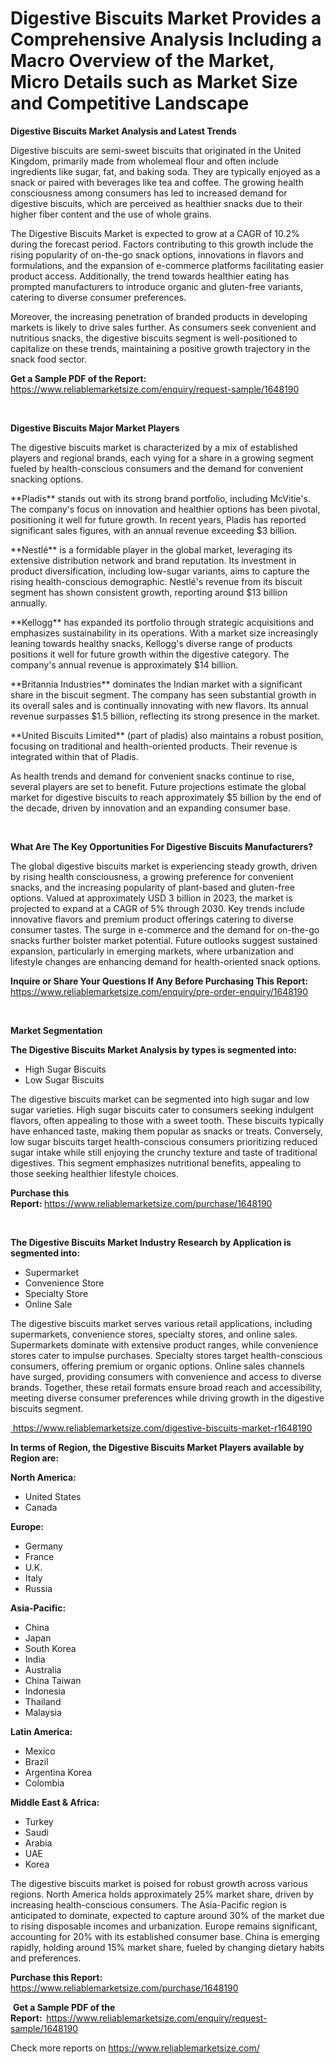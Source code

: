 <p><h1>Digestive Biscuits Market Provides a Comprehensive Analysis Including a Macro Overview of the Market, Micro Details such as Market Size and Competitive Landscape</h1></p><p><strong>Digestive Biscuits Market Analysis and Latest Trends</strong></p>
<p><p>Digestive biscuits are semi-sweet biscuits that originated in the United Kingdom, primarily made from wholemeal flour and often include ingredients like sugar, fat, and baking soda. They are typically enjoyed as a snack or paired with beverages like tea and coffee. The growing health consciousness among consumers has led to increased demand for digestive biscuits, which are perceived as healthier snacks due to their higher fiber content and the use of whole grains.</p><p>The Digestive Biscuits Market is expected to grow at a CAGR of 10.2% during the forecast period. Factors contributing to this growth include the rising popularity of on-the-go snack options, innovations in flavors and formulations, and the expansion of e-commerce platforms facilitating easier product access. Additionally, the trend towards healthier eating has prompted manufacturers to introduce organic and gluten-free variants, catering to diverse consumer preferences. </p><p>Moreover, the increasing penetration of branded products in developing markets is likely to drive sales further. As consumers seek convenient and nutritious snacks, the digestive biscuits segment is well-positioned to capitalize on these trends, maintaining a positive growth trajectory in the snack food sector.</p></p>
<p><strong>Get a Sample PDF of the Report:&nbsp;</strong> <a href="https://www.reliablemarketsize.com/enquiry/request-sample/1648190?utm_campaign=1886&utm_medium=2&utm_source=Github&utm_content=ia&utm_term=15022025&utm_id=digestive-biscuits">https://www.reliablemarketsize.com/enquiry/request-sample/1648190</a></p>
<p>&nbsp;</p>
<p><strong>Digestive Biscuits Major Market Players</strong></p>
<p><p>The digestive biscuits market is characterized by a mix of established players and regional brands, each vying for a share in a growing segment fueled by health-conscious consumers and the demand for convenient snacking options.</p><p>**Pladis** stands out with its strong brand portfolio, including McVitie's. The company's focus on innovation and healthier options has been pivotal, positioning it well for future growth. In recent years, Pladis has reported significant sales figures, with an annual revenue exceeding $3 billion.</p><p>**Nestlé** is a formidable player in the global market, leveraging its extensive distribution network and brand reputation. Its investment in product diversification, including low-sugar variants, aims to capture the rising health-conscious demographic. Nestlé's revenue from its biscuit segment has shown consistent growth, reporting around $13 billion annually.</p><p>**Kellogg** has expanded its portfolio through strategic acquisitions and emphasizes sustainability in its operations. With a market size increasingly leaning towards healthy snacks, Kellogg's diverse range of products positions it well for future growth within the digestive category. The company's annual revenue is approximately $14 billion.</p><p>**Britannia Industries** dominates the Indian market with a significant share in the biscuit segment. The company has seen substantial growth in its overall sales and is continually innovating with new flavors. Its annual revenue surpasses $1.5 billion, reflecting its strong presence in the market.</p><p>**United Biscuits Limited** (part of pladis) also maintains a robust position, focusing on traditional and health-oriented products. Their revenue is integrated within that of Pladis.</p><p>As health trends and demand for convenient snacks continue to rise, several players are set to benefit. Future projections estimate the global market for digestive biscuits to reach approximately $5 billion by the end of the decade, driven by innovation and an expanding consumer base.</p></p>
<p>&nbsp;</p>
<p><strong>What Are The Key Opportunities For Digestive Biscuits Manufacturers?</strong></p>
<p><p>The global digestive biscuits market is experiencing steady growth, driven by rising health consciousness, a growing preference for convenient snacks, and the increasing popularity of plant-based and gluten-free options. Valued at approximately USD 3 billion in 2023, the market is projected to expand at a CAGR of 5% through 2030. Key trends include innovative flavors and premium product offerings catering to diverse consumer tastes. The surge in e-commerce and the demand for on-the-go snacks further bolster market potential. Future outlooks suggest sustained expansion, particularly in emerging markets, where urbanization and lifestyle changes are enhancing demand for health-oriented snack options.</p></p>
<p><strong>Inquire or Share Your Questions If Any Before Purchasing This Report:</strong> <a href="https://www.reliablemarketsize.com/enquiry/pre-order-enquiry/1648190?utm_campaign=1886&utm_medium=2&utm_source=Github&utm_content=ia&utm_term=15022025&utm_id=digestive-biscuits">https://www.reliablemarketsize.com/enquiry/pre-order-enquiry/1648190</a></p>
<p>&nbsp;</p>
<p><strong>Market Segmentation</strong></p>
<p><strong>The Digestive Biscuits Market Analysis by types is segmented into:</strong></p>
<p><ul><li>High Sugar Biscuits</li><li>Low Sugar Biscuits</li></ul></p>
<p><p>The digestive biscuits market can be segmented into high sugar and low sugar varieties. High sugar biscuits cater to consumers seeking indulgent flavors, often appealing to those with a sweet tooth. These biscuits typically have enhanced taste, making them popular as snacks or treats. Conversely, low sugar biscuits target health-conscious consumers prioritizing reduced sugar intake while still enjoying the crunchy texture and taste of traditional digestives. This segment emphasizes nutritional benefits, appealing to those seeking healthier lifestyle choices.</p></p>
<p><strong>Purchase this Report:&nbsp;</strong><a href="https://www.reliablemarketsize.com/purchase/1648190?utm_campaign=1886&utm_medium=2&utm_source=Github&utm_content=ia&utm_term=15022025&utm_id=digestive-biscuits">https://www.reliablemarketsize.com/purchase/1648190</a></p>
<p>&nbsp;</p>
<p><strong>The Digestive Biscuits Market Industry Research by Application is segmented into:</strong></p>
<p><ul><li>Supermarket</li><li>Convenience Store</li><li>Specialty Store</li><li>Online Sale</li></ul></p>
<p><p>The digestive biscuits market serves various retail applications, including supermarkets, convenience stores, specialty stores, and online sales. Supermarkets dominate with extensive product ranges, while convenience stores cater to impulse purchases. Specialty stores target health-conscious consumers, offering premium or organic options. Online sales channels have surged, providing consumers with convenience and access to diverse brands. Together, these retail formats ensure broad reach and accessibility, meeting diverse consumer preferences while driving growth in the digestive biscuits segment.</p></p>
<p><a href="https://www.reliablemarketsize.com/digestive-biscuits-market-r1648190?utm_campaign=1886&utm_medium=2&utm_source=Github&utm_content=ia&utm_term=15022025&utm_id=digestive-biscuits">&nbsp;https://www.reliablemarketsize.com/digestive-biscuits-market-r1648190</a></p>
<p><strong>In terms of Region, the Digestive Biscuits Market Players available by Region are:</strong></p>
<p>
    <p> <strong> North America: </strong>
        <ul>
            <li>United States</li>
            <li>Canada</li>
        </ul>
        </p> 
    <p> <strong> Europe: </strong>
        <ul>
            <li>Germany</li>
            <li>France</li>
            <li>U.K.</li>
            <li>Italy</li>
            <li>Russia</li>
        </ul>
        </p> 
    <p> <strong> Asia-Pacific: </strong>
        <ul>
            <li>China</li>
            <li>Japan</li>
            <li>South Korea</li>
            <li>India</li>
            <li>Australia</li>
            <li>China Taiwan</li>
            <li>Indonesia</li>
            <li>Thailand</li>
            <li>Malaysia</li>
        </ul>
        </p> 
    <p> <strong> Latin America: </strong>
        <ul>
            <li>Mexico</li>
            <li>Brazil</li>
            <li>Argentina Korea</li>
            <li>Colombia</li>
        </ul>
        </p> 
    <p> <strong> Middle East & Africa: </strong>
        <ul>
            <li>Turkey</li>
            <li>Saudi</li>
            <li>Arabia</li>
            <li>UAE</li>
            <li>Korea</li>
        </ul>
    </p>
    </p>
<p><p>The digestive biscuits market is poised for robust growth across various regions. North America holds approximately 25% market share, driven by increasing health-conscious consumers. The Asia-Pacific region is anticipated to dominate, expected to capture around 30% of the market due to rising disposable incomes and urbanization. Europe remains significant, accounting for 20% with its established consumer base. China is emerging rapidly, holding around 15% market share, fueled by changing dietary habits and preferences.</p></p>
<p><strong>Purchase this Report: </strong><a href="https://www.reliablemarketsize.com/purchase/1648190?utm_campaign=1886&utm_medium=2&utm_source=Github&utm_content=ia&utm_term=15022025&utm_id=digestive-biscuits">https://www.reliablemarketsize.com/purchase/1648190</a></p>
<p>&nbsp;<strong>Get a Sample PDF of the Report:&nbsp;&nbsp;</strong><a href="https://www.reliablemarketsize.com/enquiry/request-sample/1648190?utm_campaign=1886&utm_medium=2&utm_source=Github&utm_content=ia&utm_term=15022025&utm_id=digestive-biscuits">https://www.reliablemarketsize.com/enquiry/request-sample/1648190</a></p>
<p><strong></strong></p>
<p>Check more reports on <a href="https://www.reliablemarketsize.com/?utm_campaign=1886&utm_medium=2&utm_source=Github&utm_content=ia&utm_term=15022025&utm_id=digestive-biscuits">https://www.reliablemarketsize.com/</a></p>